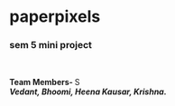 # paperpixels
<h3> sem 5 mini project </h3>
<br> 
<p> <b> Team Members- </b>S
<br> <b> <i>Vedant, Bhoomi, Heena Kausar, Krishna. </i> </b> </p>